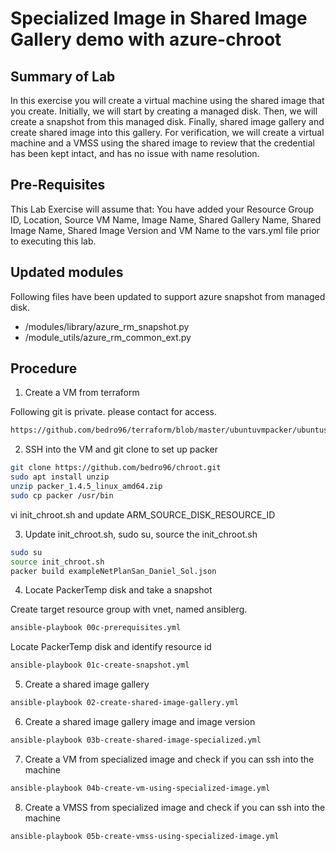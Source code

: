 # Specialized Image in Shared Image Gallery demo with azure-chroot

## Summary of Lab
In this exercise you will create a virtual machine using the shared image that you create. Initially, we will start by creating a managed disk. Then, we will create a snapshot from this managed disk. Finally, shared image gallery and create shared image into this gallery. For verification, we will create a virtual machine and a VMSS using the shared image to review that the credential has been kept intact, and has no issue with name resolution.  

## Pre-Requisites
This Lab Exercise will assume that:
    You have added your Resource Group ID, Location, Source VM Name, Image Name, Shared Gallery Name, Shared Image Name, Shared Image Version and VM Name to the vars.yml file prior to executing this lab.

## Updated modules
Following files have been updated to support azure snapshot from managed disk.
- /modules/library/azure_rm_snapshot.py
- /module_utils/azure_rm_common_ext.py

## Procedure
1. Create a VM from terraform

Following git is private. please contact for access.
```sh
https://github.com/bedro96/terraform/blob/master/ubuntuvmpacker/ubuntusing_packer_vm.tf
```

2. SSH into the VM and git clone to set up packer

```sh
git clone https://github.com/bedro96/chroot.git
sudo apt install unzip
unzip packer_1.4.5_linux_amd64.zip
sudo cp packer /usr/bin
```
vi init_chroot.sh and update ARM_SOURCE_DISK_RESOURCE_ID

3. Update init_chroot.sh, sudo su, source the init_chroot.sh

```sh
sudo su
source init_chroot.sh
packer build exampleNetPlanSan_Daniel_Sol.json
```
4. Locate PackerTemp disk and take a snapshot

Create target resource group with vnet, named ansiblerg.
```sh
ansible-playbook 00c-prerequisites.yml
```
Locate PackerTemp disk and identify resource id
```sh
ansible-playbook 01c-create-snapshot.yml 
```
5. Create a shared image gallery

```sh
ansible-playbook 02-create-shared-image-gallery.yml
```
6. Create a shared image gallery image and image version

```sh
ansible-playbook 03b-create-shared-image-specialized.yml
```
7. Create a VM from specialized image and check if you can ssh into the machine

```sh
ansible-playbook 04b-create-vm-using-specialized-image.yml
```
8. Create a VMSS from specialized image and check if you can ssh into the machine

```sh
ansible-playbook 05b-create-vmss-using-specialized-image.yml
```
